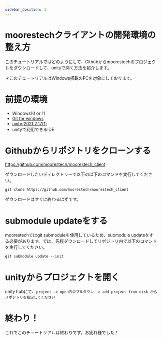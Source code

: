 ```yaml
---
sidebar_position: 1
---
```


# moorestechクライアントの開発環境の整え方

このチュートリアルではどのようにして、Githubからmoorestechのプロジェクトをダウンロードして、unityで開く方法を紹介します。

＊このチュートリアルはWindows搭載のPCを対象にしております。

# 前提の環境

- Windows10 or 11
- [Git for windows](https://gitforwindows.org/)
- [unity(2021.2.17f1)](https://unity3d.com/get-unity/download/archive)
- unityで利用できるIDE

# Githubからリポジトリをクローンする
https://github.com/moorestech/moorestech_client

ダウンロードしたいディレクトリーで以下の以下のコマンドを実行してください。

`git clone https://github.com/moorestech/moorestech_client`

ダウンロードはすぐに終わるはずです。

# submodule updateをする
moorestechではgit submoduleを使用しているため、submodule updateをする必要があります。では、先程ダウンロードしてリポジトリ内で以下のコマンドを実行してください。

`git submodule update --init`

# unityからプロジェクトを開く
unity hubにて、`project -> open右のプルダウン -> add project from disk からリポジトリを指定してください`

# 終わり！
これでこのチュートリアルは終わりです。お疲れ様でした！
